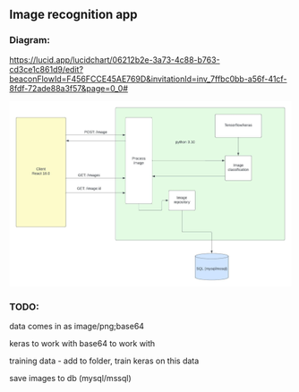 ## Image recognition app

### Diagram:

https://lucid.app/lucidchart/06212b2e-3a73-4c88-b763-cd3ce1c861d9/edit?beaconFlowId=F456FCCE45AE769D&invitationId=inv_7ffbc0bb-a56f-41cf-8fdf-72ade88a3f57&page=0_0#

![alt text](project_image_recogn_app.jpeg)

### TODO:

data comes in as image/png;base64

keras to work with base64 to work with 

training data - add to folder, train keras on this data

save images to db (mysql/mssql) 


